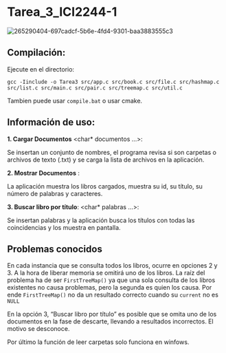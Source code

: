 # Tarea_3_ICI2244-1

![265290404-697cadcf-5b6e-4fd4-9301-baa3883555c3](https://github.com/MatiasPUCV/Tarea_3_ICI2244-1/assets/142541831/421cc7c9-bd59-4d76-bce8-baab96296b87)

## Compilación:

Ejecute en el directorio:

`gcc -Iinclude -o Tarea3 src/app.c src/book.c src/file.c src/hashmap.c src/list.c src/main.c src/pair.c src/treemap.c src/util.c`

Tambien puede usar `compile.bat` o usar cmake.

## Información de uso:
**1. Cargar Documentos** <char* documentos ...>:

Se insertan un conjunto de nombres, el programa revisa si son carpetas o archivos de texto (.txt) y se carga la lista de archivos en la aplicación.

**2. Mostrar Documentos** :

La aplicación muestra los libros cargados, muestra su id, su título, su número de palabras y caracteres.

**3. Buscar libro por título**: <char* palabras ...>:

Se insertan palabras y la aplicación busca los títulos con todas las coincidencias y los muestra en pantalla.

## Problemas conocidos

En cada instancia que se consulta todos los libros, ocurre en opciones 2 y 3. A la hora de liberar memoria se omitirá uno de los libros. La raíz del problema ha de ser `FirstTreeMap()` ya que una sola consulta de los libros existentes no causa problemas, pero la segunda es quien los causa. Por ende `FirstTreeMap()` no da un resultado correcto cuando su `current` no es `NULL`

En la opción 3, “Buscar libro por título” es posible que se omita uno de los documentos en la fase de descarte, llevando a resultados incorrectos. El motivo se desconoce.

Por último la función de leer carpetas solo funciona en winfows.
